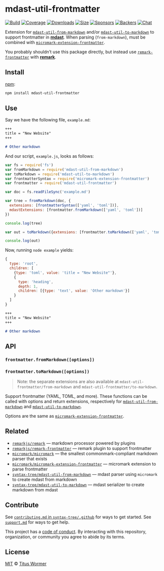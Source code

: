 # mdast-util-frontmatter

[![Build][build-badge]][build]
[![Coverage][coverage-badge]][coverage]
[![Downloads][downloads-badge]][downloads]
[![Size][size-badge]][size]
[![Sponsors][sponsors-badge]][collective]
[![Backers][backers-badge]][collective]
[![Chat][chat-badge]][chat]

Extension for [`mdast-util-from-markdown`][from-markdown] and/or
[`mdast-util-to-markdown`][to-markdown] to support frontmatter in **[mdast][]**.
When parsing (`from-markdown`), must be combined with
[`micromark-extension-frontmatter`][extension-frontmatter].

You probably shouldn’t use this package directly, but instead use
[`remark-frontmatter`][remark-frontmatter] with **[remark][]**.

## Install

[npm][]:

```sh
npm install mdast-util-frontmatter
```

## Use

Say we have the following file, `example.md`:

```markdown
+++
title = "New Website"
+++

# Other markdown
```

And our script, `example.js`, looks as follows:

```js
var fs = require('fs')
var fromMarkdown = require('mdast-util-from-markdown')
var toMarkdown = require('mdast-util-to-markdown')
var frontmatterSyntax = require('micromark-extension-frontmatter')
var frontmatter = require('mdast-util-frontmatter')

var doc = fs.readFileSync('example.md')

var tree = fromMarkdown(doc, {
  extensions: [frontmatterSyntax(['yaml', 'toml'])],
  mdastExtensions: [frontmatter.fromMarkdown(['yaml', 'toml'])]
})

console.log(tree)

var out = toMarkdown({extensions: [frontmatter.toMarkdown(['yaml', 'toml'])]})

console.log(out)
```

Now, running `node example` yields:

```js
{
  type: 'root',
  children: [
    {type: 'toml', value: 'title = "New Website"'},
    {
      type: 'heading',
      depth: 1,
      children: [{type: 'text', value: 'Other markdown'}]
    }
  ]
}
```

```markdown
+++
title = "New Website"
+++

# Other markdown
```

## API

### `frontmatter.fromMarkdown([options])`

### `frontmatter.toMarkdown([options])`

> Note: the separate extensions are also available at
> `mdast-util-frontmatter/from-markdown` and
> `mdast-util-frontmatter/to-markdown`.

Support frontmatter (YAML, TOML, and more).
These functions can be called with options and return extensions, respectively
for [`mdast-util-from-markdown`][from-markdown] and
[`mdast-util-to-markdown`][to-markdown].

Options are the same as [`micromark-extension-frontmatter`][options].

## Related

*   [`remarkjs/remark`][remark]
    — markdown processor powered by plugins
*   [`remarkjs/remark-frontmatter`][remark-frontmatter]
    — remark plugin to support frontmatter
*   [`micromark/micromark`][micromark]
    — the smallest commonmark-compliant markdown parser that exists
*   [`micromark/micromark-extension-frontmatter`][extension-frontmatter]
    — micromark extension to parse frontmatter
*   [`syntax-tree/mdast-util-from-markdown`][from-markdown]
    — mdast parser using `micromark` to create mdast from markdown
*   [`syntax-tree/mdast-util-to-markdown`][to-markdown]
    — mdast serializer to create markdown from mdast

## Contribute

See [`contributing.md` in `syntax-tree/.github`][contributing] for ways to get
started.
See [`support.md`][support] for ways to get help.

This project has a [code of conduct][coc].
By interacting with this repository, organization, or community you agree to
abide by its terms.

## License

[MIT][license] © [Titus Wormer][author]

<!-- Definitions -->

[build-badge]: https://img.shields.io/travis/syntax-tree/mdast-util-frontmatter.svg

[build]: https://travis-ci.org/syntax-tree/mdast-util-frontmatter

[coverage-badge]: https://img.shields.io/codecov/c/github/syntax-tree/mdast-util-frontmatter.svg

[coverage]: https://codecov.io/github/syntax-tree/mdast-util-frontmatter

[downloads-badge]: https://img.shields.io/npm/dm/mdast-util-frontmatter.svg

[downloads]: https://www.npmjs.com/package/mdast-util-frontmatter

[size-badge]: https://img.shields.io/bundlephobia/minzip/mdast-util-frontmatter.svg

[size]: https://bundlephobia.com/result?p=mdast-util-frontmatter

[sponsors-badge]: https://opencollective.com/unified/sponsors/badge.svg

[backers-badge]: https://opencollective.com/unified/backers/badge.svg

[collective]: https://opencollective.com/unified

[chat-badge]: https://img.shields.io/badge/chat-discussions-success.svg

[chat]: https://github.com/syntax-tree/unist/discussions

[npm]: https://docs.npmjs.com/cli/install

[license]: license

[author]: https://wooorm.com

[contributing]: https://github.com/syntax-tree/.github/blob/HEAD/contributing.md

[support]: https://github.com/syntax-tree/.github/blob/HEAD/support.md

[coc]: https://github.com/syntax-tree/.github/blob/HEAD/code-of-conduct.md

[mdast]: https://github.com/syntax-tree/mdast

[remark]: https://github.com/remarkjs/remark

[remark-frontmatter]: https://github.com/remarkjs/remark-frontmatter

[from-markdown]: https://github.com/syntax-tree/mdast-util-from-markdown

[to-markdown]: https://github.com/syntax-tree/mdast-util-to-markdown

[micromark]: https://github.com/micromark/micromark

[extension-frontmatter]: https://github.com/micromark/micromark-extension-frontmatter

[options]: https://github.com/micromark/micromark-extension-frontmatter#options
